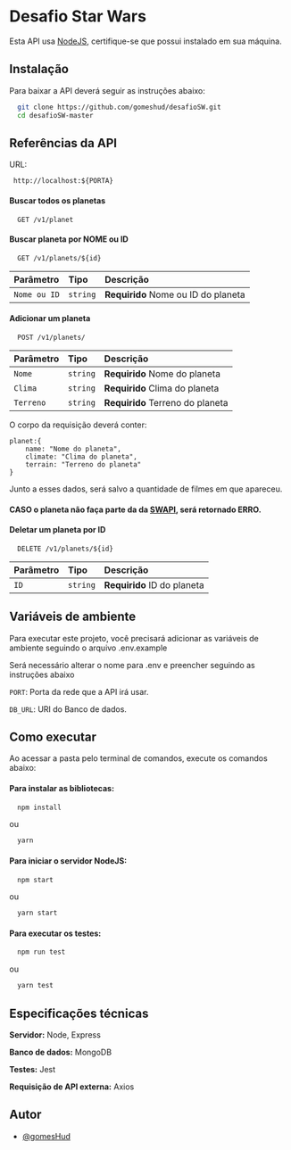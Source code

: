 # Desafio Star Wars

Esta API usa [NodeJS](https://nodejs.org/en/), certifique-se que possui instalado em sua máquina.

## Instalação

Para baixar a API deverá seguir as instruções abaixo:

```bash
  git clone https://github.com/gomeshud/desafioSW.git
  cd desafioSW-master
```

## Referências da API

URL:

```
 http://localhost:${PORTA}
```

#### Buscar todos os planetas

```http
  GET /v1/planet
```

#### Buscar planeta por NOME ou ID

```http
  GET /v1/planets/${id}
```

| Parâmetro    | Tipo     | Descrição                           |
| :----------- | :------- | :---------------------------------- |
| `Nome ou ID` | `string` | **Requirido** Nome ou ID do planeta |

#### Adicionar um planeta

```http
  POST /v1/planets/
```

| Parâmetro | Tipo     | Descrição                        |
| :-------- | :------- | :------------------------------- |
| `Nome`    | `string` | **Requirido** Nome do planeta    |
| `Clima`   | `string` | **Requirido** Clima do planeta   |
| `Terreno` | `string` | **Requirido** Terreno do planeta |

O corpo da requisição deverá conter:

```
planet:{
    name: "Nome do planeta",
    climate: "Clima do planeta",
    terrain: "Terreno do planeta"
}
```

Junto a esses dados, será salvo a quantidade de filmes em que apareceu.

#### CASO o planeta não faça parte da da [SWAPI](https://swapi.dev/), será retornado ERRO.

#### Deletar um planeta por ID

```http
  DELETE /v1/planets/${id}
```

| Parâmetro | Tipo     | Descrição                   |
| :-------- | :------- | :-------------------------- |
| `ID`      | `string` | **Requirido** ID do planeta |

## Variáveis de ambiente

Para executar este projeto, você precisará adicionar as variáveis de ambiente seguindo o arquivo .env.example

Será necessário alterar o nome para .env e preencher seguindo as instruções abaixo

`PORT`: Porta da rede que a API irá usar.

`DB_URL`: URI do Banco de dados.

## Como executar

Ao acessar a pasta pelo terminal de comandos, execute os comandos abaixo:

#### Para instalar as bibliotecas:

```bash
  npm install
```

ou

```bash
  yarn
```

#### Para iniciar o servidor NodeJS:

```bash
  npm start
```

ou

```bash
  yarn start
```

#### Para executar os testes:

```bash
  npm run test
```

ou

```bash
  yarn test
```

## Especificações técnicas

**Servidor:** Node, Express

**Banco de dados:** MongoDB

**Testes:** Jest

**Requisição de API externa:** Axios

## Autor

- [@gomesHud](https://www.github.com/gomeshud)
